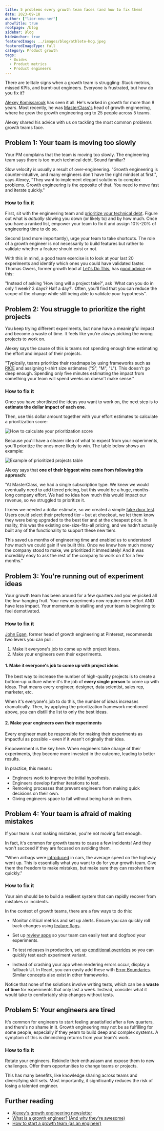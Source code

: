 ```yaml
---
title: 5 problems every growth team faces (and how to fix them)
date: 2023-09-18
author: ["lior-neu-ner"]
showTitle: true
rootpage: /blog
sidebar: Blog
hideAnchor: true
featuredImage: ../images/blog/athlete-hog.jpeg
featuredImageType: full
category: Product growth
tags: 
  - Guides
  - Product metrics
  - Product engineers
---
```


There are telltale signs when a growth team is struggling: Stuck metrics, missed KPIs, and burnt-out engineers. Everyone is frustrated, but how do you fix it?

[Alexey Komissarouk](https://alexeymk.com/) has seen it all. He's worked in growth for more than 8 years. Most recently, he was [MasterClass's](https://www.masterclass.com/) head of growth engineering, where he grew the growth engineering org to 25 people across 5 teams.

Alexey shared his advice with us on tackling the most common problems growth teams face.

## Problem 1: Your team is moving too slowly

Your PM complains that the team is moving too slowly. The engineering team says there is too much technical debt. Sound familiar?

Slow velocity is usually a result of over-engineering. "Growth engineering is counter-intuitive, and many engineers don't have the right mindset at first.", says Alexey, "They want to implement elegant solutions to complex problems. Growth engineering is the opposite of that. You need to move fast and iterate quickly."

### How to fix it

First, sit with the engineering team and [prioritize your technical debt](https://alexeymk.com/2021/04/01/a-toolset-for-tackling-technical-debt.html). Figure out what is *actually* slowing you down (or likely to) and by how much. Once you have a ranked list, empower your team to fix it and assign 10%-20% of engineering time to do so.

Second (and more importantly), urge your team to take shortcuts. The role of a growth engineer is not necessarily to build features but rather to validate whether a feature should exist or not. 

With this in mind, a good team exercise is to look at your last 20 experiments and identify which ones you could have validated faster. Thomas Owers, former growth lead at [Let's Do This](https://www.letsdothis.com/), has [good advice](/blog/how-to-start-a-growth-team#thomass-golden-rule-make-your-code-changes-as-small-as-possible) on this:

"Instead of asking 'How long will a project take?', ask 'What can you do in only 1 week? 3 days? Half a day?'. Often, you'll find that you can reduce the scope of the change while still being able to validate your hypothesis".

## Problem 2: You struggle to prioritize the right projects

You keep trying different experiments, but none have a meaningful impact and become a waste of time. It feels like you're always picking the wrong projects to work on.

Alexey says the cause of this is teams not spending enough time estimating the effort and impact of their projects. 

"Typically, teams prioritize their roadmaps by using frameworks such as [RICE](https://www.intercom.com/blog/rice-simple-prioritization-for-product-managers/) and assigning t-shirt size estimates ("S", "M", "L"). This doesn't go deep enough. Spending only five minutes estimating the impact from something your team will spend weeks on doesn't make sense."

### How to fix it 

Once you have shortlisted the ideas you want to work on, the next step is to **estimate the dollar impact of each one**.  

Then, use this dollar amount together with your effort estimates to calculate a prioritization score:

![How to calculate your prioritization score](../images/blog/how-to-fix-your-growth-team/how-to-calcluate-prioritization-score.png)

Because you'll have a clearer idea of what to expect from your experiments, you'll prioritize the ones more likely to win. The table below shows an example:

![Example of prioritized projects table](../images/blog/how-to-fix-your-growth-team/prioritization-table.png)

Alexey says that **one of their biggest wins came from following this approach**:

"At MasterClass, we had a single subscription type. We knew we would eventually need to add tiered pricing, but this would be a huge, months-long company effort. We had no idea how much this would impact our revenue, so we struggled to prioritize it.

I knew we needed a dollar estimate, so we created a simple [fake door test](/tutorials/fake-door-test). Users could select their preferred tier – but at checkout, we let them know they were being upgraded to the best tier and at the cheapest price. In reality, this was the existing one-size-fits-all pricing, and we hadn't actually built any of the functionality to support these new tiers.

This saved us months of engineering time and enabled us to understand how much we could gain if we built this. Once we knew how much money the company stood to make, we prioritized it immediately! And it was incredibly easy to ask the rest of the company to work on it for a few months."

## Problem 3: You're running out of experiment ideas

Your growth team has been around for a few quarters and you've picked all the low-hanging fruit. Your new experiments now require more effort AND have less impact. Your momentum is stalling and your team is beginning to feel demotivated.

### How to fix it

[John Egan](https://jwegan.com/growth-hacking/managing-growth-teams-portfolio-step-step-guide/), former head of growth engineering at Pinterest, recommends two levers you can pull:

1. Make it everyone's job to come up with project ideas.
2. Make your engineers own their experiments.

#### 1. Make it everyone's job to come up with project ideas

The best way to increase the number of high-quality projects is to create a bottom-up culture where it's the job of **every single person** to come up with ideas. That means every engineer, designer, data scientist, sales rep, marketer, etc.

When it's everyone's job to do this, the number of ideas increases dramatically. Then, by applying the prioritization framework mentioned above, you can distill the list to only the best ideas.

#### 2. Make your engineers own their experiments

Every engineer must be responsible for making their experiments as impactful as possible – even if it wasn't originally their idea. 

Empowerment is the key here. When engineers take charge of their experiments, they become more invested in the outcome, leading to better results.

In practice, this means:

- Engineers work to improve the initial hypothesis.
- Engineers develop further iterations to test. 
- Removing processes that prevent engineers from making quick decisions on their own.
- Giving engineers space to fail without being harsh on them.

## Problem 4: Your team is afraid of making mistakes

If your team is not making mistakes, you're not moving fast enough. 

In fact, it's common for growth teams to cause a few incidents! And they won't succeed if they are focused on avoiding them.

"When airbags were [introduced](https://www.purdue.edu/uns/html4ever/2006/060927ManneringOffset.html) in cars, the average speed on the highway went up. This is essentially what you want to do for your growth team. Give them the freedom to make mistakes, but make sure they can resolve them quickly."

### How to fix it

Your aim should be to build a resilient system that can rapidly recover from mistakes or incidents.

In the context of growth teams, there are a few ways to do this:

- Monitor critical metrics and set up alerts. Ensure you can quickly roll back changes using [feature flags](/blog/feature-flags-vs-configuration).

- Set up [review apps](https://seanconnolly.dev/review-applications) so your team can easily test and dogfood your experiments.

- To test releases in production, set up [conditional overrides](/docs/experiments/testing-and-launching) so you can quickly test each experiment variant.

- Instead of crashing your app when rendering errors occur, display a fallback UI. In React, you can easily add these with [Error Boundaries](https://react.dev/reference/react/Component#catching-rendering-errors-with-an-error-boundary). Similar concepts also exist in other frameworks.

Notice that none of the solutions involve writing tests, which can be a **waste of time** for experiments that only last a week. Instead, consider what it would take to comfortably ship changes without tests.

## Problem 5: Your engineers are tired

It's common for engineers to start feeling unsatisfied after a few quarters, and there's no shame in it. Growth engineering may not be as fulfilling for some people, especially if they yearn to build deep and complex systems. A symptom of this is diminishing returns from your team's work. 

### How to fix it

Rotate your engineers. Rekindle their enthusiasm and expose them to new challenges. Offer them opportunities to change teams or projects.

This has many benefits, like knowledge sharing across teams and diversifying skill sets. Most importantly, it significantly reduces the risk of losing a talented engineer.

## Further reading

- [Alexey's growth engineering newsletter](https://alexeymk.com/growth-eng/)
- [What is a growth engineer? (And why they're awesome)](/blog/what-is-a-growth-engineer)
- [How to start a growth team (as an engineer)](/blog/how-to-start-a-growth-team)